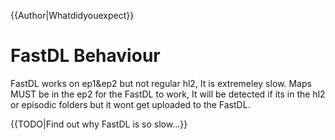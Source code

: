 {{Author|Whatdidyouexpect}}
# FastDL Behaviour

FastDL works on ep1&ep2 but not regular hl2, It is extremeley slow.
Maps MUST be in the ep2 for the FastDL to work, It will be detected if its in the hl2 or episodic folders but it wont get uploaded to the FastDL.

{{TODO|Find out why FastDL is so slow...}}
